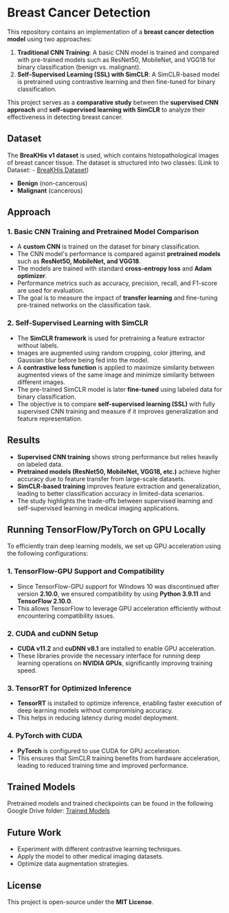 # Breast Cancer Detection

This repository contains an implementation of a **breast cancer detection model** using two approaches:

1. **Traditional CNN Training**: A basic CNN model is trained and compared with pre-trained models such as ResNet50, MobileNet, and VGG18 for binary classification (benign vs. malignant).
2. **Self-Supervised Learning (SSL) with SimCLR**: A SimCLR-based model is pretrained using contrastive learning and then fine-tuned for binary classification.

This project serves as a **comparative study** between the **supervised CNN approach** and **self-supervised learning with SimCLR** to analyze their effectiveness in detecting breast cancer.

## Dataset

The **BreaKHis v1 dataset** is used, which contains histopathological images of breast cancer tissue. The dataset is structured into two classes:
(Link to Dataset: - [BreaKHis Dataset](https://web.inf.ufpr.br/vri/databases/breast-cancer-histopathological-database-breakhis/))
- **Benign** (non-cancerous)
- **Malignant** (cancerous)

## Approach

### 1. Basic CNN Training and Pretrained Model Comparison
- A **custom CNN** is trained on the dataset for binary classification.
- The CNN model's performance is compared against **pretrained models** such as **ResNet50, MobileNet, and VGG18**.
- The models are trained with standard **cross-entropy loss** and **Adam optimizer**.
- Performance metrics such as accuracy, precision, recall, and F1-score are used for evaluation.
- The goal is to measure the impact of **transfer learning** and fine-tuning pre-trained networks on the classification task.

### 2. Self-Supervised Learning with SimCLR
- The **SimCLR framework** is used for pretraining a feature extractor without labels.
- Images are augmented using random cropping, color jittering, and Gaussian blur before being fed into the model.
- A **contrastive loss function** is applied to maximize similarity between augmented views of the same image and minimize similarity between different images.
- The pre-trained SimCLR model is later **fine-tuned** using labeled data for binary classification.
- The objective is to compare **self-supervised learning (SSL)** with fully supervised CNN training and measure if it improves generalization and feature representation.

## Results

- **Supervised CNN training** shows strong performance but relies heavily on labeled data.
- **Pretrained models (ResNet50, MobileNet, VGG18, etc.)** achieve higher accuracy due to feature transfer from large-scale datasets.
- **SimCLR-based training** improves feature extraction and generalization, leading to better classification accuracy in limited-data scenarios.
- The study highlights the trade-offs between supervised learning and self-supervised learning in medical imaging applications.

## Running TensorFlow/PyTorch on GPU Locally

To efficiently train deep learning models, we set up GPU acceleration using the following configurations:

### 1. TensorFlow-GPU Support and Compatibility
- Since TensorFlow-GPU support for Windows 10 was discontinued after version **2.10.0**, we ensured compatibility by using **Python 3.9.11** and **TensorFlow 2.10.0**.
- This allows TensorFlow to leverage GPU acceleration efficiently without encountering compatibility issues.

### 2. CUDA and cuDNN Setup
- **CUDA v11.2** and **cuDNN v8.1** are installed to enable GPU acceleration.
- These libraries provide the necessary interface for running deep learning operations on **NVIDIA GPUs**, significantly improving training speed.

### 3. TensorRT for Optimized Inference
- **TensorRT** is installed to optimize inference, enabling faster execution of deep learning models without compromising accuracy.
- This helps in reducing latency during model deployment.

### 4. PyTorch with CUDA
- **PyTorch** is configured to use CUDA for GPU acceleration.
- This ensures that SimCLR training benefits from hardware acceleration, leading to reduced training time and improved performance.

## Trained Models

Pretrained models and trained checkpoints can be found in the following Google Drive folder:
[Trained Models](https://drive.google.com/drive/folders/1f_Bnj2U1_SWUxfh6RAW5HQSkCn-agVeL?usp=sharing)

## Future Work

- Experiment with different contrastive learning techniques.
- Apply the model to other medical imaging datasets.
- Optimize data augmentation strategies.

## License

This project is open-source under the **MIT License**.



